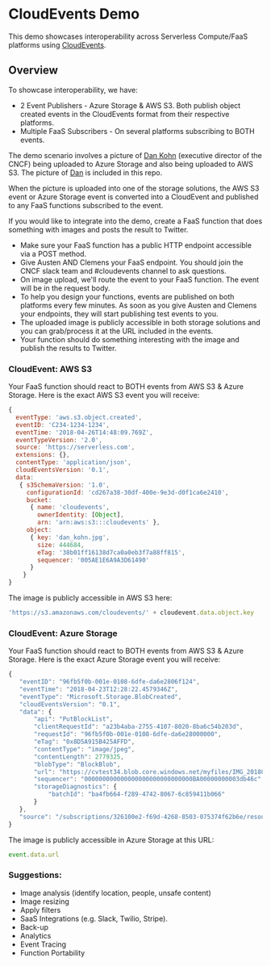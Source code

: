 # CloudEvents Demo

This demo showcases interoperability across Serverless Compute/FaaS platforms using [CloudEvents](https://www.github.com/cloudevents/spec).

## Overview

To showcase interoperability, we have:

* 2 Event Publishers - Azure Storage & AWS S3.  Both publish object created events in the CloudEvents format from their respective platforms.
* Multiple FaaS Subscribers - On several platforms subscribing to BOTH events.

The demo scenario involves a picture of [Dan Kohn](./dan_kohn.jpg) (executive director of the CNCF) being uploaded to Azure Storage and also being uploaded to AWS S3.  The picture of [Dan](./dan_kohn.jpg) is included in this repo.

When the picture is uploaded into one of the storage solutions, the AWS S3 event or Azure Storage event is converted into a CloudEvent and published to any FaaS functions subscribed to the event.

If you would like to integrate into the demo, create a FaaS function that does something with images and posts the result to Twitter.

* Make sure your FaaS function has a public HTTP endpoint accessible via a POST method.
* Give Austen AND Clemens your FaaS endpoint.  You should join the CNCF slack team and #cloudevents channel to ask questions.
* On image upload, we'll route the event to your FaaS function.  The event will be in the request body.
* To help you design your functions, events are published on both platforms every few minutes.  As soon as you give Austen and Clemens your endpoints, they will start publishing test events to you.
* The uploaded image is publicly accessible in both storage solutions and you can grab/process it at the URL included in the events.
* Your function should do something interesting with the image and publish the results to Twitter.

### CloudEvent: AWS S3

Your FaaS function should react to BOTH events from AWS S3 & Azure Storage.  Here is the exact AWS S3 event you will receive:

```javascript
{
  eventType: 'aws.s3.object.created',
  eventID: 'C234-1234-1234',
  eventTime: '2018-04-26T14:48:09.769Z',
  eventTypeVersion: '2.0',
  source: 'https://serverless.com',
  extensions: {},
  contentType: 'application/json',
  cloudEventsVersion: '0.1',
  data:
   { s3SchemaVersion: '1.0',
     configurationId: 'cd267a38-30df-400e-9e3d-d0f1ca6e2410',
     bucket:
      { name: 'cloudevents',
        ownerIdentity: [Object],
        arn: 'arn:aws:s3:::cloudevents' },
     object:
      { key: 'dan_kohn.jpg',
        size: 444684,
        eTag: '38b01ff16138d7ca0a0eb3f7a88ff815',
        sequencer: '005AE1E6A9A3D61490'
      }
    }
}
```

The image is publicly accessible in AWS S3 here:

```javascript
'https://s3.amazonaws.com/cloudevents/' + cloudevent.data.object.key
```

### CloudEvent: Azure Storage

Your FaaS function should react to BOTH events from AWS S3 & Azure Storage.  Here is the exact Azure Storage event you will receive:

```javascript
{
   "eventID": "96fb5f0b-001e-0108-6dfe-da6e2806f124",
   "eventTime": "2018-04-23T12:28:22.4579346Z",
   "eventType": "Microsoft.Storage.BlobCreated",
   "cloudEventsVersion": "0.1",
   "data": {
       "api": "PutBlockList",
       "clientRequestId": "a23b4aba-2755-4107-8020-8ba6c54b203d",
       "requestId": "96fb5f0b-001e-0108-6dfe-da6e28000000",
       "eTag": "0x8D5A915B425AFFD",
       "contentType": "image/jpeg",
       "contentLength": 2779325,
       "blobType": "BlockBlob",
       "url": "https://cvtest34.blob.core.windows.net/myfiles/IMG_20180224_0004.jpg",
       "sequencer": "000000000000000000000000000000BA00000000003db46c",
       "storageDiagnostics": {
           "batchId": "ba4fb664-f289-4742-8067-6c859411b066"
       }
   },
   "source": "/subscriptions/326100e2-f69d-4268-8503-075374f62b6e/resourceGroups/cvtest34/providers/Microsoft.Storage/storageAccounts/cvtest34#/blobServices/default/containers/myfiles/blobs/IMG_20180224_0004.jpg"
}
```

The image is publicly accessible in Azure Storage at this URL:

```javascript
event.data.url
```

### Suggestions:

* Image analysis (identify location, people, unsafe content)
* Image resizing
* Apply filters
* SaaS Integrations (e.g. Slack, Twilio, Stripe).
* Back-up
* Analytics
* Event Tracing
* Function Portability
